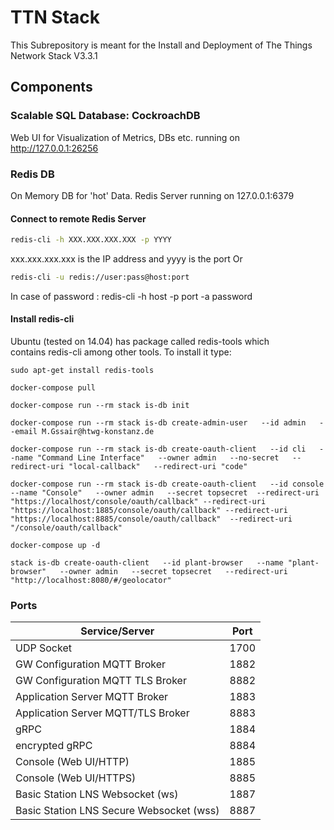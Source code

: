 # TTN Stack
This Subrepository is meant for the Install and Deployment of The Things Network Stack V3.3.1

## Components

### Scalable SQL Database: CockroachDB
Web UI for Visualization of Metrics, DBs etc. running on http://127.0.0.1:26256

### Redis DB
On Memory DB for 'hot' Data.
Redis Server running on 127.0.0.1:6379

#### Connect to remote Redis Server
```bash
redis-cli -h XXX.XXX.XXX.XXX -p YYYY
```
xxx.xxx.xxx.xxx is the IP address and yyyy is the port
Or 
```bash
redis-cli -u redis://user:pass@host:port
```
In case of password : redis-cli -h host -p port -a password
#### Install redis-cli
Ubuntu (tested on 14.04) has package called redis-tools which contains redis-cli among other tools. To install it type:
```
sudo apt-get install redis-tools
```

```
docker-compose pull
```

```
docker-compose run --rm stack is-db init
```

```
docker-compose run --rm stack is-db create-admin-user   --id admin   --email M.Gssair@htwg-konstanz.de
```
```
docker-compose run --rm stack is-db create-oauth-client   --id cli   --name "Command Line Interface"   --owner admin   --no-secret   --redirect-uri "local-callback"   --redirect-uri "code"
```
```
docker-compose run --rm stack is-db create-oauth-client   --id console   --name "Console"   --owner admin   --secret topsecret  --redirect-uri "https://localhost/console/oauth/callback" --redirect-uri "https://localhost:1885/console/oauth/callback" --redirect-uri "https://localhost:8885/console/oauth/callback"  --redirect-uri "/console/oauth/callback"
```
```
docker-compose up -d
```
```
stack is-db create-oauth-client   --id plant-browser   --name "plant-browser"   --owner admin   --secret topsecret   --redirect-uri "http://localhost:8080/#/geolocator"
```

### Ports
Service/Server | Port
-------------- | ---------------
UDP Socket | 1700
GW Configuration MQTT Broker | 1882
GW Configuration MQTT TLS Broker | 8882
Application Server MQTT Broker | 1883
Application Server MQTT/TLS Broker | 8883
gRPC | 1884 
encrypted gRPC | 8884
Console (Web UI/HTTP) | 1885
Console (Web UI/HTTPS) | 8885
Basic Station LNS Websocket (ws) | 1887
Basic Station LNS Secure Websocket (wss) | 8887
